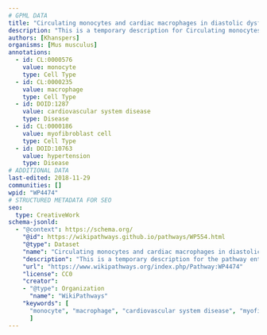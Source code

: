 ```yaml
---
# GPML DATA
title: "Circulating monocytes and cardiac macrophages in diastolic dysfunction"
description: "This is a temporary description for Circulating monocytes and cardiac macrophages in diastolic dysfunction"
authors: [Khanspers]
organisms: [Mus musculus]
annotations:
  - id: CL:0000576
    value: monocyte
    type: Cell Type
  - id: CL:0000235
    value: macrophage
    type: Cell Type
  - id: DOID:1287
    value: cardiovascular system disease
    type: Disease
  - id: CL:0000186
    value: myofibroblast cell
    type: Cell Type
  - id: DOID:10763
    value: hypertension
    type: Disease
# ADDITIONAL DATA
last-edited: 2018-11-29
communities: []
wpid: "WP4474"
# STRUCTURED METADATA FOR SEO
seo:
  type: CreativeWork
schema-jsonld:
  - "@context": https://schema.org/
    "@id": https://wikipathways.github.io/pathways/WP554.html
    "@type": Dataset
    "name": "Circulating monocytes and cardiac macrophages in diastolic dysfunction"
    "description": "This is a temporary description for the pathway entitled: Circulating monocytes and cardiac macrophages in diastolic dysfunction"
    "url": "https://www.wikipathways.org/index.php/Pathway:WP4474"
    "license": CC0
    "creator":
    - "@type": Organization
      "name": "WikiPathways"
    "keywords": [
      "monocyte", "macrophage", "cardiovascular system disease", "myofibroblast cell", "hypertension",
      ]
---
```


